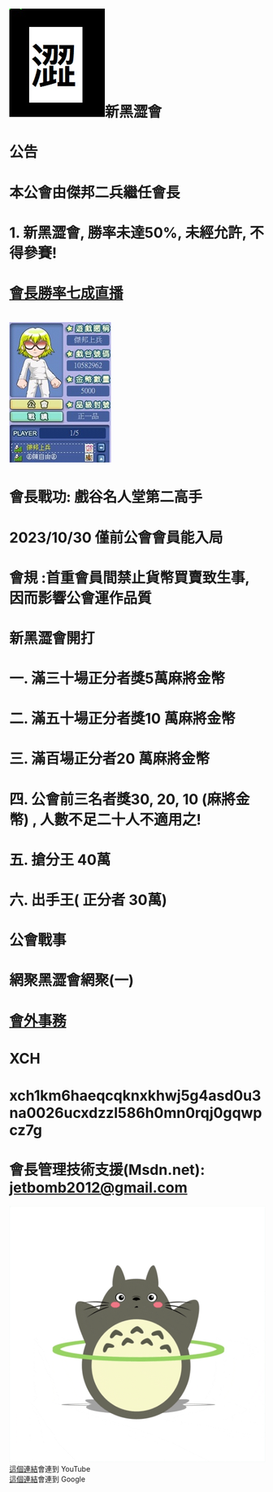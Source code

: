 #   <img src="flag.jpg">新黑澀會
# 公告
# 本公會由傑邦二兵繼任會長
# 1. 新黑澀會, 勝率未達50%, 未經允許, 不得參賽!
# <a href="https://www.youtube.com/watch?v=DYYh2W5BX0k">會長勝率七成直播</a>
# <img src="war.jpg">
# 會長戰功: 戲谷名人堂第二高手


# 2023/10/30 僅前公會會員能入局
# 會規 :首重會員間禁止貨幣買賣致生事, 因而影響公會運作品質
# 新黑澀會開打
# 一. 滿三十場正分者獎5萬麻將金幣
# 二. 滿五十場正分者獎10 萬麻將金幣
# 三. 滿百場正分者20 萬麻將金幣
# 四. 公會前三名者獎30, 20, 10 (麻將金幣) , 人數不足二十人不適用之!
# 五. 搶分王 40萬
# 六. 出手王( 正分者 30萬)
# 公會戰事
# 網聚黑澀會網聚(一)
# 
# <a href="mailto:tfftfftff7788@yahoo.com.tw">會外事務</a>
# XCH
# xch1km6haeqcqknxkhwj5g4asd0u3na0026ucxdzzl586h0mn0rqj0gqwpcz7g
# 會長管理技術支援(Msdn.net): jetbomb2012@gmail.com 
<img src="giphy.gif">
<a href="https://www.youtube.com/">這個連結</a>會連到 YouTube<br>
<a href="https://www.google.com/">這個連結</a>會連到 Google<br>




